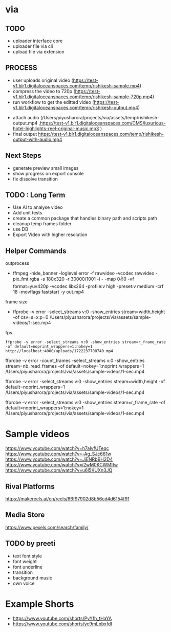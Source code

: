 # via

## TODO

- uploader interface core
- uploader file via cli
- upload file via extension

## PROCESS

- user uploads original video (https://test-v1.blr1.digitaloceanspaces.com/temp/rishikesh-sample.mp4)
- compress the video to 720p (https://test-v1.blr1.digitaloceanspaces.com/temp/rishikesh-sample-720p.mp4)
- run workflow to get the editted video (https://test-v1.blr1.digitaloceanspaces.com/temp/rishikesh-output.mp4)

<!-- - get the url for 720p (https://test-v1.blr1.digitaloceanspaces.com/temp/rishikesh-sample-720p.mp4)
- run the workflow to generate media json (/Users/piyusharora/projects/via/assets/temp/rishikesh-transitions.json)
- load the json to render video in project (/Users/piyusharora/projects/via/web-workspace/apps/quick-reel-next/data/transitions.ts)
- check the video in the project page : store.send({type : "changeFrame", frame :421}) (http://localhost:3000/project)
- create a frames folder (/Users/piyusharora/projects/via/assets/temp/rishikesh-frames)
- update the folder and output path (/Users/piyusharora/projects/via/web-workspace/apps/exporter/src/exporter.ts)
- run the exporter which will capture frames and create video (/Users/piyusharora/projects/via/assets/temp/rishikesh-output.mp4)
- upload the output video (https://test-v1.blr1.digitaloceanspaces.com/temp/rishikesh-output.mp4)
- update the editor page url (/Users/piyusharora/projects/via/web-workspace/apps/quick-reel-next/app/templates/[id]/editor/page.tsx) -->

- attach audio (/Users/piyusharora/projects/via/assets/temp/rishikesh-output.mp4 ,https://test-v1.blr1.digitaloceanspaces.com/CMS/luxurious-hotel-highlights-reel-original-music.mp3 )
- final output https://test-v1.blr1.digitaloceanspaces.com/temp/rishikesh-output-with-audio.mp4

## Next Steps

- generate preview small images
- show progress on export console
- fix dissolve transition

## TODO : Long Term

- Use AI to analyse video
- Add unit tests
- create a common package that handles binary path and scripts path
- cleanup temp frames folder
- use DB
- Export Video with higher resolution

## Helper Commands

outprocess

- ffmpeg -hide_banner -loglevel error -f rawvideo -vcodec rawvideo -pix_fmt rgba -s 180x320 -r 30000/1001 -i - -map 0:v:0 -vf format=yuv420p -vcodec libx264 -profile:v high -preset:v medium -crf 18 -movflags faststart -y out.mp4

frame size

- ffprobe -v error -select_streams v:0 -show_entries stream=width,height -of csv=s=x:p=0 /Users/piyusharora/projects/via/assets/sample-videos/1-sec.mp4

fps

```shell
ffprobe -v error -select_streams v:0 -show_entries stream=r_frame_rate -of default=noprint_wrappers=1:nokey=1 http://localhost:4000/uploads/1722237708740.mp4
```

ffprobe -v error -count_frames -select_streams v:0 -show_entries stream=nb_read_frames -of default=nokey=1:noprint_wrappers=1 /Users/piyusharora/projects/via/assets/sample-videos/1-sec.mp4

ffprobe -v error -select_streams v:0 -show_entries stream=width,height -of default=noprint_wrappers=1 /Users/piyusharora/projects/via/assets/sample-videos/1-sec.mp4

ffprobe -v error -select_streams v:0 -show_entries stream=r_frame_rate -of default=noprint_wrappers=1:nokey=1 /Users/piyusharora/projects/via/assets/sample-videos/1-sec.mp4

# Sample videos

https://www.youtube.com/watch?v=h7alvfUTeqc
https://www.youtube.com/watch?v=-Ag_SJc661w
https://www.youtube.com/watch?v=JiENRbBH2D4
https://www.youtube.com/watch?v=i2wM0KCWMRw
https://www.youtube.com/watch?v=u6l5KUXn3JQ

## Rival Platforms

https://makereels.ai/en/reels/66f97902d8b56cd4d6154f91

## Media Store

https://www.pexels.com/search/family/

## TODO by preeti

- text font style
- font weight
- font underline
- transition
- background music
- own voice

# Example Shorts

- https://www.youtube.com/shorts/PyYfh_tHaYA
- https://www.youtube.com/shorts/yc9mLpbxfdI
